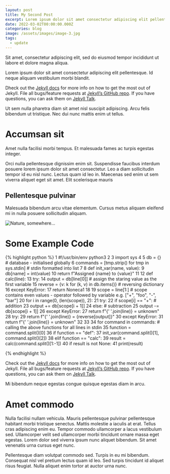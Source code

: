 ```yaml
---
layout: post
title: My Second Post
excerpt: Lorem ipsum dolor sit amet consectetur adipiscing elit pellentesque.
date: 2022-03-02T00:00:00.000Z
categories: blog
image: /assets/images/image-3.jpg
tags:
  - update
---
```

Sit amet, consectetur adipiscing elit, sed do eiusmod tempor incididunt ut labore et dolore magna aliqua. 

Lorem ipsum dolor sit amet consectetur adipiscing elit pellentesque. Id neque aliquam vestibulum morbi blandit. 

Dheck out the [Jekyll docs][jekyll-docs] for more info on how to get the most out of Jekyll. File all bugs/feature requests at [Jekyll’s GitHub repo][jekyll-gh]. If you have questions, you can ask them on [Jekyll Talk][jekyll-talk].

Ut sem nulla pharetra diam sit amet nisl suscipit adipiscing. Arcu felis bibendum ut tristique. Nec dui nunc mattis enim ut tellus.

# Accumsan sit
Amet nulla facilisi morbi tempus. Et malesuada fames ac turpis egestas integer. 

Orci nulla pellentesque dignissim enim sit. Suspendisse faucibus interdum posuere lorem ipsum dolor sit amet consectetur. Leo a diam sollicitudin tempor id eu nisl nunc. Lectus quam id leo in. Maecenas sed enim ut sem viverra aliquet eget sit amet. Elit scelerisque mauris 
## Pellentesque pulvinar
Malesuada bibendum arcu vitae elementum. Cursus metus aliquam eleifend mi in nulla posuere sollicitudin aliquam. 


![Nature, somewhere...](/assets/images/image-2.jpg)


# Some Example Code

{% highlight python %}
1 #!/usr/bin/env python3
2 
3 import sys
4 
5 db = {}												    # database - initialised globally
6 commands = [tmp.strip() for tmp in sys.stdin]		    # stdin formatted into list
7 
8 def init_var(name, value):
9     db[name] = int(value)
10     return f"Assigned {name} to {value}"
11 
12 def calc(line):
13     try:
14         output = db[line[0]]		                    # assign the staring value as the first variable
15         reverse = {v: k for (k, v) in db.items()}	    # reversing dictionary
16     except KeyError:
17         return Noneca1
18 
19     scope = line[1:]				                    # scope contains even values - operator followed by variable e.g. ["+", "foo", "-", "bar"]
20     for i in range(0, (len(scope)), 2):
21         try:
22             if scope[i] == "+":		                    # addition
23                 output += db[scope[i + 1]]
24             else:					                    # subtraction
25                 output -= db[scope[i + 1]]
26         except KeyError:
27             return f"{' '.join(line)} = unknown"
28     try:
29         return f"{' '.join(line)} = {reverse[output]}"
30     except KeyError:
31         return f"{' '.join(line)} = unknown"
32 
33 
34 for command in commands:                                # calling the above functions for all lines in stdin
35     function = command.split()[0]
36     if function == "def":
37         init_var(command.split()[1], command.split()[2])
38     elif function == "calc":
39         result = calc(command.split()[1:-1])
40         if result is not None:
41             print(result)

{% endhighlight %}

Check out the [Jekyll docs][jekyll-docs] for more info on how to get the most out of Jekyll. File all bugs/feature requests at [Jekyll’s GitHub repo][jekyll-gh]. If you have questions, you can ask them on [Jekyll Talk][jekyll-talk].

Mi bibendum neque egestas congue quisque egestas diam in arcu.

# Amet commodo
Nulla facilisi nullam vehicula. Mauris pellentesque pulvinar pellentesque habitant morbi tristique senectus. Mattis molestie a iaculis at erat. Tellus cras adipiscing enim eu. Tempor commodo ullamcorper a lacus vestibulum sed. Ullamcorper velit sed ullamcorper morbi tincidunt ornare massa eget egestas. Lorem dolor sed viverra ipsum nunc aliquet bibendum. Sit amet venenatis urna cursus eget nunc. 

Pellentesque diam volutpat commodo sed. Turpis in eu mi bibendum. Consequat nisl vel pretium lectus quam id leo. Sed turpis tincidunt id aliquet risus feugiat. Nulla aliquet enim tortor at auctor urna nunc.

[jekyll-docs]: https://jekyllrb.com/docs/home
[jekyll-gh]:   https://github.com/jekyll/jekyll
[jekyll-talk]: https://talk.jekyllrb.com/
